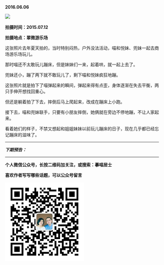 **2016.06.06**

![](http://upload-images.jianshu.io/upload_images/51001-76f9f090d3a57cc2.jpg?imageMogr2/auto-orient/strip%7CimageView2/2/w/1240)

**拍摄时间：2015.07.12**

**拍摄地点：翠微游乐场**

这张照片去年夏天拍的，当时特别闷热，户外没法活动，喵和悦妹、兜妹一起去商场游乐场玩儿。

那时喵还不太敢玩儿蹦床，但是妹妹们一来，起着哄，就一起上去了。

兜妹还小，蹦了两下就不敢玩儿了，剩下喵和悦妹疯狂地蹦。

这张照片就是拍下了喵弹起来的瞬间，弹起来得有点歪，身体逐渐在失去平衡，两只手伸开想找回重心。

但还是躺着拍了下去，摔倒后马上爬起来，改成在蹦床上小跑。

接下去，喵和兜妹联手，只要有小朋友摔倒，她俩就在旁边不停地蹦，不让人家起来。

看着她们的样子，不禁又想起和姐姐妹妹以前玩儿蹦床的日子，现在几乎都已经忘记蹦床的滋味了。







***

***下期预告：***

***


**个人微信公众号，长按二维码加关注，或搜索：摹喵居士**

**喜欢作者写写哪些话题，可以公众号留言**

![](https://github.com/jiluofu/jiluofu.github.com/raw/master/momiaojushi/static/qrcode.jpg)